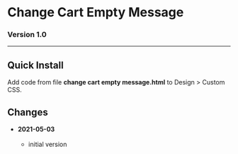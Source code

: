 # Change Cart Empty Message

### Version 1.0

---

## Quick Install

Add code from file **change cart empty message.html** to Design > Custom CSS.

## Changes

<!-- * **2021-07-01**
<br><br>
  * added code to change read more link
  * use twcsl
  * bumped version to 0.1d2
  <br><br -->
* **2021-05-03**
<br><br>
  * initial version
